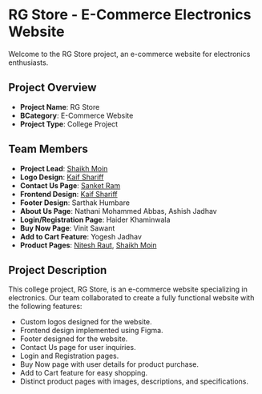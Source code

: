 # RG Store - E-Commerce Electronics Website

Welcome to the RG Store project, an e-commerce website for electronics enthusiasts.

## Project Overview

- **Project Name**: RG Store
- **BCategory**: E-Commerce Website
- **Project Type**: College Project

## Team Members

- **Project Lead**: [Shaikh Moin](https://github.com/Skmoin5502)
- **Logo Design**: [Kaif Shariff](https://github.com/Kaif-Shariff)
- **Contact Us Page**: [Sanket Ram](https://github.com/SanketRam2)
- **Frontend Design**: [Kaif Shariff](https://github.com/Kaif-Shariff)
- **Footer Design**: Sarthak Humbare
- **About Us Page**: Nathani Mohammed Abbas, Ashish Jadhav
- **Login/Registration Page**: Haider Khaminwala
- **Buy Now Page**: Vinit Sawant
- **Add to Cart Feature**: Yogesh Jadhav
- **Product Pages**: [Nitesh Raut](https://github.com/Nitu24), [Shaikh Moin](https://github.com/Skmoin5502)

## Project Description

This college project, RG Store, is an e-commerce website specializing in electronics. Our team collaborated to create a fully functional website with the following features:

- Custom logos designed for the website.
- Frontend design implemented using Figma.
- Footer designed for the website.
- Contact Us page for user inquiries.
- Login and Registration pages.
- Buy Now page with user details for product purchase.
- Add to Cart feature for easy shopping.
- Distinct product pages with images, descriptions, and specifications.
